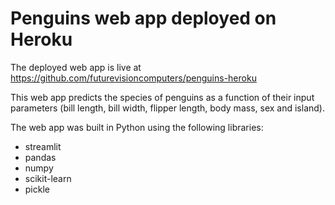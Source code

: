 # Penguins web app deployed on Heroku


The deployed web app is live at https://github.com/futurevisioncomputers/penguins-heroku

This web app predicts the species of penguins as a function of their input parameters (bill length, bill width, flipper length, body mass, sex and island).

The web app was built in Python using the following libraries:
* streamlit
* pandas
* numpy
* scikit-learn
* pickle
